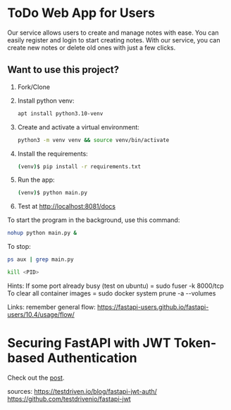 # ToDo Web App for Users

Our service allows users to create and manage notes with ease. You can easily register and login to start creating notes. With our service, you can create new notes or delete old ones with just a few clicks.



## Want to use this project?

1. Fork/Clone

1. Install python venv:

    ```sh
    apt install python3.10-venv
    ```

1. Create and activate a virtual environment:

    ```sh
    python3 -m venv venv && source venv/bin/activate
    ```

1. Install the requirements:

    ```sh
    (venv)$ pip install -r requirements.txt
    ```

1. Run the app:

    ```sh
    (venv)$ python main.py
    ```

1. Test at [http://localhost:8081/docs](http://localhost:8081/docs)

To start the program in the background, use this command:
```sh
nohup python main.py &
```

To stop:
```sh
ps aux | grep main.py
```
```sh
kill <PID>
```

Hints:
If some port already busy (test on ubuntu) = sudo fuser -k 8000/tcp
To clear all container images              = sudo docker system prune -a --volumes

Links:
remember general flow:
https://fastapi-users.github.io/fastapi-users/10.4/usage/flow/

# Securing FastAPI with JWT Token-based Authentication
Check out the [post](https://testdriven.io/blog/fastapi-jwt-auth/).

sources:
https://testdriven.io/blog/fastapi-jwt-auth/
https://github.com/testdrivenio/fastapi-jwt